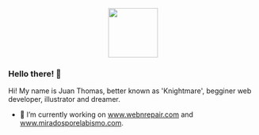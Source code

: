 <div id="header" align="center">
  <img src="(https://drive.google.com/drive/u/0/folders/1jcmn1o0nSqeENv6NNQngXIT0HfpL_MHS)" width="100"/>
</div>

### Hello there! 👋

Hi! My name is Juan Thomas, better known as 'Knightmare', begginer web developer, illustrator and dreamer.

- 🔭 I’m currently working on www.webnrepair.com and www.miradosporelabismo.com.


